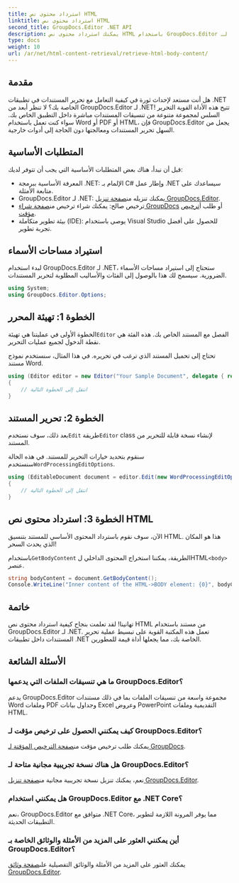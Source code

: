 ```yaml
---
title: استرداد محتوى نص HTML
linktitle: استرداد محتوى نص HTML
second_title: GroupDocs.Editor .NET API
description: يمكنك استرداد محتوى نص HTML باستخدام GroupDocs.Editor لـ .NET من خلال دليلنا خطوة بخطوة. قم بتحسين تطبيقات .NET الخاصة بك بسهولة.
type: docs
weight: 10
url: /ar/net/html-content-retrieval/retrieve-html-body-content/
---
```

## مقدمة
هل أنت مستعد لإحداث ثورة في كيفية التعامل مع تحرير المستندات في تطبيقات .NET الخاصة بك؟ لا تنظر أبعد من GroupDocs.Editor لـ .NET! تتيح هذه الأداة القوية التحرير السلس لمجموعة متنوعة من تنسيقات المستندات مباشرة داخل التطبيق الخاص بك. سواء كنت تعمل باستخدام Word أو PDF أو HTML، فإن GroupDocs.Editor يجعل من السهل تحرير المستندات ومعالجتها دون الحاجة إلى أدوات خارجية.
## المتطلبات الأساسية
قبل أن نبدأ، هناك بعض المتطلبات الأساسية التي يجب أن تتوفر لديك:
- المعرفة الأساسية ببرمجة .NET: الإلمام بـ C# وإطار عمل .NET سيساعدك على متابعة الأمثلة.
-  GroupDocs.Editor لـ .NET: يمكنك تنزيله من[صفحة تنزيل GroupDocs.Editor](https://releases.groupdocs.com/editor/net/).
-  ترخيص صالح: يمكنك شراء ترخيص من[صفحة شراء GroupDocs](https://purchase.groupdocs.com/buy) أو طلب أ[ترخيص مؤقت](https://purchase.groupdocs.com/temporary-license/).
- بيئة تطوير متكاملة (IDE): يوصى باستخدام Visual Studio للحصول على أفضل تجربة تطوير.
## استيراد مساحات الأسماء
لبدء استخدام GroupDocs.Editor لـ .NET، ستحتاج إلى استيراد مساحات الأسماء الضرورية. سيسمح لك هذا بالوصول إلى الفئات والأساليب المطلوبة لتحرير المستندات.
```csharp
using System;
using GroupDocs.Editor.Options;
```
## الخطوة 1: تهيئة المحرر
الخطوة الأولى في عمليتنا هي تهيئة`Editor` الفصل مع المستند الخاص بك. هذه الفئة هي نقطة الدخول لجميع عمليات التحرير.

تحتاج إلى تحميل المستند الذي ترغب في تحريره. في هذا المثال، سنستخدم نموذج مستند Word.
```csharp
using (Editor editor = new Editor("Your Sample Document", delegate { return new WordProcessingLoadOptions(); }))
{
    // انتقل إلى الخطوة التالية
}
```
## الخطوة 2: تحرير المستند
 بعد ذلك، سوف نستخدم`Edit` طريقة`Editor` class لإنشاء نسخة قابلة للتحرير من المستند.

 سنقوم بتحديد خيارات التحرير للمستند. في هذه الحالة سنستخدم`WordProcessingEditOptions`.
```csharp
using (EditableDocument document = editor.Edit(new WordProcessingEditOptions()))
{
    // انتقل إلى الخطوة التالية
}
```
## الخطوة 3: استرداد محتوى نص HTML
الآن، سوف نقوم باسترداد المحتوى الأساسي للمستند بتنسيق HTML. هذا هو المكان الذي يحدث السحر!

 باستخدام`GetBodyContent` الطريقة، يمكننا استخراج المحتوى الداخلي لHTML`<body>` عنصر.
```csharp
string bodyContent = document.GetBodyContent();
Console.WriteLine("Inner content of the HTML->BODY element: {0}", bodyContent);
```

## خاتمة
تهانينا! لقد تعلمت بنجاح كيفية استرداد محتوى نص HTML من مستند باستخدام GroupDocs.Editor لـ .NET. تعمل هذه المكتبة القوية على تبسيط عملية تحرير المستندات داخل تطبيقات .NET الخاصة بك، مما يجعلها أداة قيمة للمطورين.
## الأسئلة الشائعة
### ما هي تنسيقات الملفات التي يدعمها GroupDocs.Editor؟
يدعم GroupDocs.Editor مجموعة واسعة من تنسيقات الملفات بما في ذلك مستندات Word وملفات PDF وجداول بيانات Excel وعروض PowerPoint التقديمية وملفات HTML.
### كيف يمكنني الحصول على ترخيص مؤقت لـ GroupDocs.Editor؟
 يمكنك طلب ترخيص مؤقت من[صفحة الترخيص المؤقتة لـ GroupDocs](https://purchase.groupdocs.com/temporary-license/).
### هل هناك نسخة تجريبية مجانية متاحة لـ GroupDocs.Editor؟
 نعم، يمكنك تنزيل نسخة تجريبية مجانية من[صفحة تنزيل GroupDocs.Editor](https://releases.groupdocs.com/).
### هل يمكنني استخدام GroupDocs.Editor مع .NET Core؟
نعم، GroupDocs.Editor متوافق مع .NET Core، مما يوفر المرونة اللازمة لتطوير التطبيقات الحديثة.
### أين يمكنني العثور على المزيد من الأمثلة والوثائق الخاصة بـ GroupDocs.Editor؟
 يمكنك العثور على المزيد من الأمثلة والوثائق التفصيلية على[صفحة وثائق GroupDocs.Editor](https://reference.groupdocs.com/editor/net/).